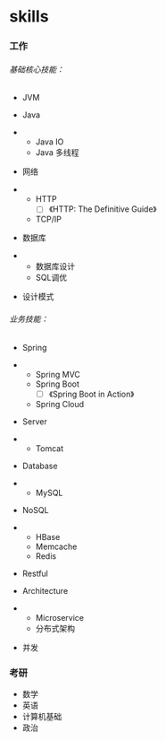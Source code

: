 # skills

### 工作

###### 基础核心技能：

- JVM

- Java 

- - Java IO
  - Java 多线程

- 网络

- - HTTP 
    - [ ] 《HTTP: The Definitive Guide》
  - TCP/IP

- 数据库

- - 数据库设计
  - SQL调优

- 设计模式

###### 业务技能：

- Spring 

- - Spring MVC
  - Spring Boot
    - [ ] 《Spring Boot in Action》
  - Spring Cloud

- Server

- - Tomcat 

- Database 

- - MySQL 

- NoSQL

- - HBase
  - Memcache 
  - Redis

- Restful

- Architecture 

- - Microservice
  - 分布式架构

- 并发

### 考研

- 数学
- 英语
- 计算机基础
- 政治